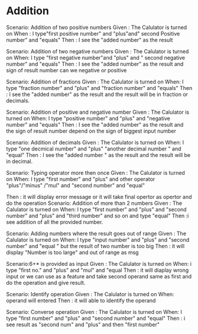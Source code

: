 # Addition
Scenario: Addition of two positive numbers
Given : The Calulator is turned on
When : I type"first positive number" and "plus"and" second Positive number" and "equals"
Then : I see the "added number" as the result 
  
Scenario: Addition of two negative numbers
Given : The Calulator is turned on
When:  I type "first negative number"and "plus" and " second negative number" and "equals"
Then : I see the "added number" as the result and sign of result number can we negative or positive 
 
 Scenario: Addition of fractions
 Given : The Calulator is turned on
 When:  I type "fraction number" and "plus" and "fraction number" and "equals"
 Then : I see the "added number" as the result  and the result will be in fraction or decimals.
  
  Scenario: Addition of positive and negative number
  Given : The Calulator is turned on
  When:  I type "positive number" and "plus" and "negative number" and "equals"
  Then : I see the "added number" as the result and the sign of result number depend on the sign of biggest input number

  Scenario: Addition of decimals 
  Given : The Calulator is turned on
  When: I type "one decmical number" and  "plus" "another decimal number " and "equal"
  Then : I see the "added number " as the result and the result will be in decimal.
  
  Scenario: Typing operator more then once
  Given : The Calulator is turned on
  When: I type "first number" and "plus" and other operator "plus"/"minus" /"mul" and "second number" and "equal"
  
  Then : it will display error message or it will take final opertor as opertor and do the operation 
  Scenario: Addition of more than 2 numbers
  Given : The Calulator is turned on
  When: I type "first  number" and "plus" and "second number" and "plus" and "third number" and so on and type "equal"
  Then :i see addition of all  the provided number.
  
  Scenario: Adding numbers where the result goes out of range
  Given : The Calulator is turned on
  When: I type "input number" and "plus" and "second number" and "equal " but the result of two number is too big
  Then : it will display "Number is too large" and out of range as msg 
  
  Scenario:6+* is provided as input
  Given : The Calulator is turned on
  When:  i type "first no." and "plus" and  "mul" and "equal
  Then  : it will diaplay wrong input  or we can use as a feature and take second operand same as first and do the operation and give result.

  Scenario: Identify operation
  Given : The Calulator is turned on
  When: operand will entered 
  Then : it will able to identify the operand
  
  Scenario: Converse operation
  Given : The Calulator is turned on
  When: I type "first number" and "plus" and "second number" and "equal"
  Then : i see result as "second num" and "plus" and then "first number"
